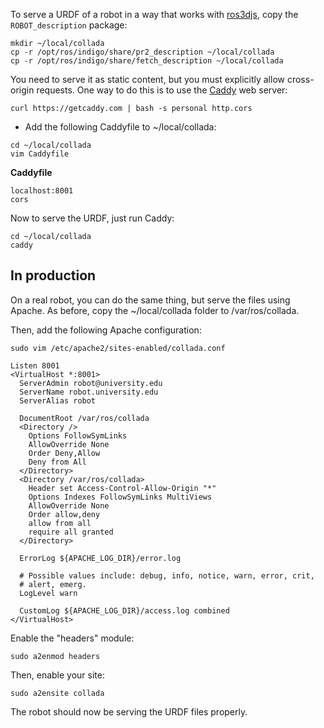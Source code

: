 To serve a URDF of a robot in a way that works with [ros3djs](http://wiki.ros.org/ros3djs/Tutorials/VisualizingAURDF), copy the `ROBOT_description` package:

```
mkdir ~/local/collada
cp -r /opt/ros/indigo/share/pr2_description ~/local/collada
cp -r /opt/ros/indigo/share/fetch_description ~/local/collada
```

You need to serve it as static content, but you must explicitly allow cross-origin requests.
One way to do this is to use the [Caddy](https://caddyserver.com/) web server:

```
curl https://getcaddy.com | bash -s personal http.cors
```

- Add the following Caddyfile to ~/local/collada:

```
cd ~/local/collada
vim Caddyfile
```

**Caddyfile**
```
localhost:8001
cors
```

Now to serve the URDF, just run Caddy:
```
cd ~/local/collada
caddy
```

## In production
On a real robot, you can do the same thing, but serve the files using Apache.
As before, copy the ~/local/collada folder to /var/ros/collada.

Then, add the following Apache configuration:
```
sudo vim /etc/apache2/sites-enabled/collada.conf
```

```ApacheConf
Listen 8001
<VirtualHost *:8001>
  ServerAdmin robot@university.edu
  ServerName robot.university.edu
  ServerAlias robot

  DocumentRoot /var/ros/collada
  <Directory />
    Options FollowSymLinks
    AllowOverride None
    Order Deny,Allow
    Deny from All
  </Directory>
  <Directory /var/ros/collada>
    Header set Access-Control-Allow-Origin "*"
    Options Indexes FollowSymLinks MultiViews
    AllowOverride None
    Order allow,deny
    allow from all
    require all granted
  </Directory>

  ErrorLog ${APACHE_LOG_DIR}/error.log

  # Possible values include: debug, info, notice, warn, error, crit,
  # alert, emerg.
  LogLevel warn

  CustomLog ${APACHE_LOG_DIR}/access.log combined
</VirtualHost>
```

Enable the "headers" module:
```
sudo a2enmod headers
```

Then, enable your site:
```
sudo a2ensite collada
```

The robot should now be serving the URDF files properly.
